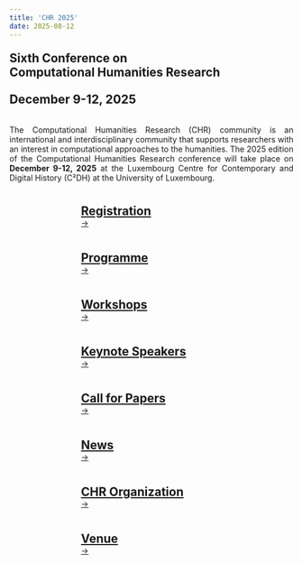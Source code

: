 ```yaml
---
title: 'CHR 2025'
date: 2025-08-12
---
```


<style>
  h1, h2 {
    margin-top: 1em; 
    margin-bottom: 0rem;
  }

  /* Card row layout */
  .card-row {
    display: flex;
    flex-wrap: wrap;
    gap: 0.5rem; /* Small consistent gap */
    justify-content: center; /* Align cards to the left */
    align-items: stretch; /* Make sure all cards are the same height */
  }

  .card-col {
    display: flex;
    flex-grow:1;
    margin-bottom: 1rem; /* vertical margin between cards */
    max-width: 350px;
    width: 100%;
  }

  .card {
    display: flex;
    flex-direction: column;
    flex-grow: 1;
    
    border: 2px solid #ccc;
    border-radius: 8px;
    box-shadow: 0 2px 8px rgba(0, 0, 0, 0.1);
    transition: transform 0.3s ease; /* Adding a smooth hover effect */
  }

  .card.image img{
    width: 80% !important;

  }

  @media (hover: hover) {
    .card:hover {
      transform: translateY(-5px); /* Hover lift effect */
    }
  }

  .card-title {
    font-size: 20px !important; /* make size a bit bigger (override) */
    padding: 4px;
  }

  /* hide read more by default (on bigger screens) */
  .read-more {
  display: none;
  }

  /* show mobile read more since hover does not work */
  @media (hover: none) {
    .read-more {
      display: inline-block;
      margin-top: auto;
      align-self: flex-start;
      padding: 0.5rem 1rem;
      border: 1px solid;
      border-radius: 24px;
      text-decoration: none !important;
    }
  }

/* define banner for about page */
.banner-grid {
  display: flex;
  flex-wrap: wrap;
  gap: 20px;
  justify-content: center;
}

.banner-grid > * {
  flex: 1 1 250px;
  max-width: 250px;
}
</style>

<h2 class="center"><b><span style="text-align:center";>Sixth Conference on</br> Computational Humanities Research</span></b></h2>

<h3 class="center">
    <b><span style="text-align:center; font-size:1.3em;"> <!-- make a little bigger than H3 -->
    December 9-12, 2025
    </span></b>
    </h3>

<div class="space" style="padding-top:0.5%;"></div>

<p style="text-align: justify">
The Computational Humanities Research (CHR) community is an international
and interdisciplinary community that supports researchers with an interest in
computational approaches to the humanities. The 2025 edition of the Computational
Humanities Research conference will take place on <b>December 9-12, 2025</b> at
the Luxembourg Centre for Contemporary and Digital History (C²DH) at the
University of Luxembourg.
</p>

<div class="space" style="padding-top:0.5%;"></div>

<div class="banner-grid">
    <a href="/registration" class="banner" aria-label="Registration">
        <h2>Registration</h2>
        <div class="banner-footer">
            <div class="arrow" aria-hidden="true">→</div>
        </div>
    </a>
    <a href="/programme" class="banner" aria-label="Programme">
        <h2>Programme</h2>
        <div class="banner-footer">
            <div class="arrow" aria-hidden="true">→</div>
        </div>
    </a>
    <a href="/workshops" class="banner" aria-label="Workshops">
        <h2>Workshops</h2>
        <div class="banner-footer">
            <div class="arrow" aria-hidden="true">→</div>
        </div>
    </a>
    <a href="/news/keynote-speakers" class="banner" aria-label="View Keynote Speakers">
        <h2>Keynote Speakers</h2>
        <div class="banner-footer">
            <div class="arrow" aria-hidden="true">→</div>
        </div>
    </a>
    <a href="/cfp" class="banner" aria-label="View Call for Papers">
        <h2>Call for Papers</h2>
        <div class="banner-footer">
            <div class="arrow" aria-hidden="true">→</div>
        </div>
    </a>
    <a href="/news" class="banner" aria-label="View Call for Papers">
        <h2>News</h2>
        <div class="banner-footer">
            <div class="arrow" aria-hidden="true">→</div>
        </div>
    </a>
    <a href="https://computational-humanities-research.org/" class="banner" aria-label="CHR Organization">
        <h2>CHR Organization</h2>
        <div class="banner-footer">
            <div class="arrow" aria-hidden="true">→</div>
        </div>
    </a>
  <a href="/venue" class="banner" aria-label="View Venue">
        <h2>Venue</h2>
        <div class="banner-footer">
            <div class="arrow" aria-hidden="true">→</div>
        </div>
    </a>
</div>

<div class="space" style="padding-top:0.5%;"></div>
